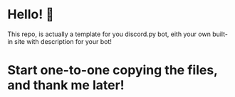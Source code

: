 # Hello! 👋
This repo, is actually a template for you discord.py bot, eith your own built-in site with description for your bot! 
# Start one-to-one copying the files, and thank me later! 
